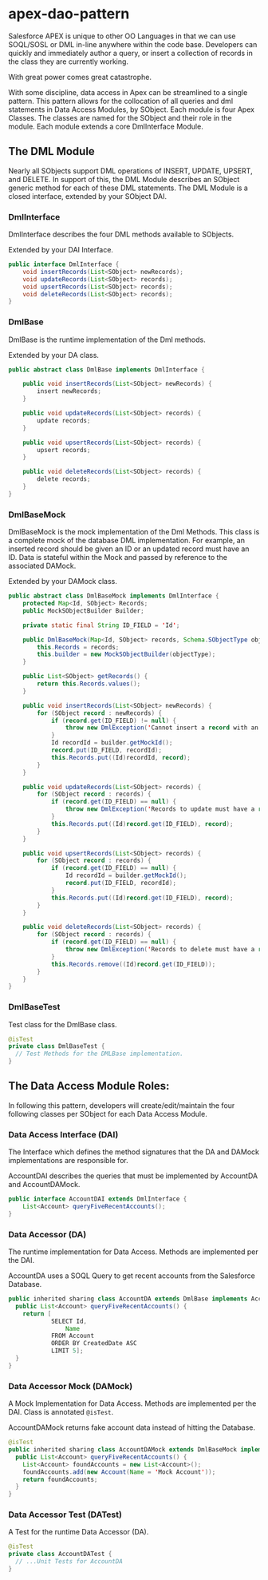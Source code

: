 # apex-dao-pattern

Salesforce APEX is unique to other OO Languages in that we can use SOQL/SOSL or DML in-line anywhere within the code base. Developers can quickly and immediately author a query, or insert a collection of records in the class they are currently working.

With great power comes great catastrophe.

With some discipline, data access in Apex can be streamlined to a single pattern. This pattern allows for the collocation of all queries and dml statements in Data Access Modules, by SObject. Each module is four Apex Classes. The classes are named for the SObject and their role in the module. Each module extends a core DmlInterface Module.

## The DML Module

Nearly all SObjects support DML operations of INSERT, UPDATE, UPSERT, and DELETE. In support of this, the DML Module describes an SObject generic method for each of these DML statements. The DML Module is a closed interface, extended by your SObject DAI.

### DmlInterface

DmlInterface describes the four DML methods available to SObjects.

Extended by your DAI Interface.
```java
public interface DmlInterface {
	void insertRecords(List<SObject> newRecords);
	void updateRecords(List<SObject> records);
	void upsertRecords(List<SObject> records);
	void deleteRecords(List<SObject> records);
}
```

### DmlBase

DmlBase is the runtime implementation of the Dml methods.

Extended by your DA class.
```java
public abstract class DmlBase implements DmlInterface {

	public void insertRecords(List<SObject> newRecords) {
		insert newRecords;
	}

	public void updateRecords(List<SObject> records) {
		update records;
	}

	public void upsertRecords(List<SObject> records) {
		upsert records;
	}

	public void deleteRecords(List<SObject> records) {
		delete records;
	}
}
```

### DmlBaseMock

DmlBaseMock is the mock implementation of the Dml Methods. This class is a complete mock of the database DML implementation. For example, an inserted record should be given an ID or an updated record must have an ID. Data is stateful within the Mock and passed by reference to the associated DAMock.

Extended by your DAMock class.
```java
public abstract class DmlBaseMock implements DmlInterface {
	protected Map<Id, SObject> Records;
	public MockSObjectBuilder Builder;

	private static final String ID_FIELD = 'Id';

	public DmlBaseMock(Map<Id, SObject> records, Schema.SObjectType objectType) {
		this.Records = records;
		this.builder = new MockSObjectBuilder(objectType);
	}

	public List<SObject> getRecords() {
		return this.Records.values();
	}

	public void insertRecords(List<SObject> newRecords) {
		for (SObject record : newRecords) {
			if (record.get(ID_FIELD) != null) {
				throw new DmlException('Cannot insert a record with an ID.');
			}
			Id recordId = builder.getMockId();
			record.put(ID_FIELD, recordId);
			this.Records.put((Id)recordId, record);
		}
	}

	public void updateRecords(List<SObject> records) {
		for (SObject record : records) {
			if (record.get(ID_FIELD) == null) {
				throw new DmlException('Records to update must have a record Id.');
			}
			this.Records.put((Id)record.get(ID_FIELD), record);
		}
	}

	public void upsertRecords(List<SObject> records) {
		for (SObject record : records) {
			if (record.get(ID_FIELD) == null) {
				Id recordId = builder.getMockId();
				record.put(ID_FIELD, recordId);
			}
			this.Records.put((Id)record.get(ID_FIELD), record);
		}
	}

	public void deleteRecords(List<SObject> records) {
		for (SObject record : records) {
			if (record.get(ID_FIELD) == null) {
				throw new DmlException('Records to delete must have a record Id.');
			}
			this.Records.remove((Id)record.get(ID_FIELD));
		}
	}
}
```

### DmlBaseTest

Test class for the DmlBase class.
```java
@isTest
private class DmlBaseTest {
  // Test Methods for the DMLBase implementation.
}
```

## The Data Access Module Roles:

In following this pattern, developers will create/edit/maintain the four following classes per SObject for each Data Access Module.

### Data Access Interface (DAI)

The Interface which defines the method signatures that the DA and DAMock implementations are responsible for.

AccountDAI describes the queries that must be implemented by AccountDA and AccountDAMock.
```java
public interface AccountDAI extends DmlInterface {
	List<Account> queryFiveRecentAccounts();
}
```

### Data Accessor (DA)

The runtime implementation for Data Access. Methods are implemented per the DAI.

AccountDA uses a SOQL Query to get recent accounts from the Salesforce Database.
```java
public inherited sharing class AccountDA extends DmlBase implements AccountDAI {
  public List<Account> queryFiveRecentAccounts() {
    return [
			SELECT Id,
				Name
			FROM Account
			ORDER BY CreatedDate ASC
			LIMIT 5];
  }
}
```

### Data Accessor Mock (DAMock)

A Mock Implementation for Data Access. Methods are implemented per the DAI. Class is annotated `@isTest`.

AccountDAMock returns fake account data instead of hitting the Database.
```java
@isTest
public inherited sharing class AccountDAMock extends DmlBaseMock implements AccountDAI {
  public List<Account> queryFiveRecentAccounts() {
    List<Account> foundAccounts = new List<Account>();
    foundAccounts.add(new Account(Name = 'Mock Account'));
    return foundAccounts;
  }
}
```

### Data Accessor Test (DATest)

A Test for the runtime Data Accessor (DA).

```java
@isTest
private class AccountDATest {
  // ...Unit Tests for AccountDA
}
```
